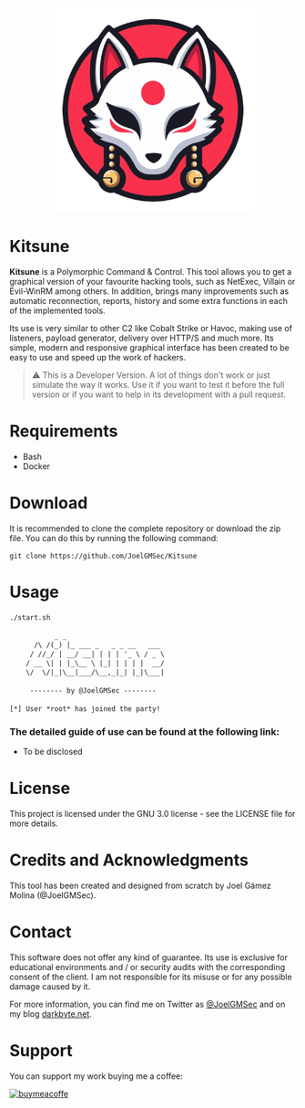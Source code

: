 <p align="center"><img width=360 alt="HTTP-Shell" src="https://github.com/JoelGMSec/Kitsune/blob/main/themes/images/Kitsune.png"></p>

# Kitsune
**Kitsune** is a Polymorphic Command & Control. This tool allows you to get a graphical version of your favourite hacking tools, such as NetExec, Villain or Evil-WinRM among others. In addition, brings many improvements such as automatic reconnection, reports, history and some extra functions in each of the implemented tools.

Its use is very similar to other C2 like Cobalt Strike or Havoc, making use of listeners, payload generator, delivery over HTTP/S and much more. Its simple, modern and responsive graphical interface has been created to be easy to use and speed up the work of hackers.

> :warning: This is a Developer Version. A lot of things don't work or just simulate the way it works. Use it if you want to test it before the full version or if you want to help in its development with a pull request.


# Requirements
- Bash
- Docker


# Download
It is recommended to clone the complete repository or download the zip file.
You can do this by running the following command:
```
git clone https://github.com/JoelGMSec/Kitsune
```


# Usage
```
./start.sh

           _ _                                                                                  
      /\ /(_) |_ ___ _   _ _ __   ___                                                           
     / //_/ | __/ __| | | | '_ \ / _ \                                                          
    / __ \| | |_\__ \ |_| | | | |  __/                                                          
    \/  \/|_|\__|___/\__,_|_| |_|\___|                                                          
                                         
     -------- by @JoelGMSec --------

[*] User *root* has joined the party!

```

### The detailed guide of use can be found at the following link:
 - To be disclosed


# License
This project is licensed under the GNU 3.0 license - see the LICENSE file for more details.


# Credits and Acknowledgments
This tool has been created and designed from scratch by Joel Gámez Molina (@JoelGMSec).


# Contact
This software does not offer any kind of guarantee. Its use is exclusive for educational environments and / or security audits with the corresponding consent of the client. I am not responsible for its misuse or for any possible damage caused by it.

For more information, you can find me on Twitter as [@JoelGMSec](https://twitter.com/JoelGMSec) and on my blog [darkbyte.net](https://darkbyte.net).


# Support
You can support my work buying me a coffee:

[<img width=250 alt="buymeacoffe" src="https://cdn.buymeacoffee.com/buttons/v2/default-blue.png">](https://www.buymeacoffee.com/joelgmsec)
